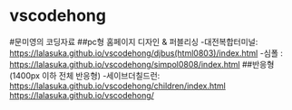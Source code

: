 # vscodehong
#문미영의 코딩자료
##pc형 홈페이지 디자인 & 퍼블리싱
-대전복합터미널: https://lalasuka.github.io/vscodehong/djbus(html0803)/index.html
-심폴 : https://lalasuka.github.io/vscodehong/simpol0808/index.html
##반응형 (1400px 이하 전체 반응형)
-세이브더칠드런: https://lalasuka.github.io/vscodehong/children/index.html
https://lalasuka.github.io/vscodehong/

